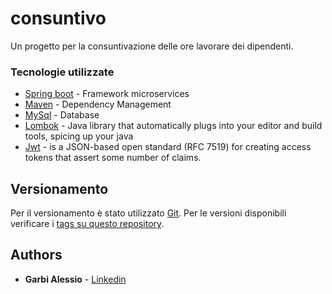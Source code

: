 # consuntivo

Un progetto per la consuntivazione delle ore lavorare dei dipendenti.

### Tecnologie utilizzate

* [Spring boot](http://www.dropwizard.io/1.0.2/docs/) - Framework microservices
* [Maven](https://maven.apache.org/) - Dependency Management
* [MySql](https://www.mysql.com/it/) - Database
* [Lombok](https://projectlombok.org/) - Java library that automatically plugs into your editor and build tools, spicing up your java
* [Jwt](https://jwt.io/) - is a JSON-based open standard (RFC 7519) for creating access tokens that assert some number of claims. 

## Versionamento

Per il versionamento è stato utilizzato [Git](https://git-scm.com/). Per le  versioni disponibili verificare i [tags su questo repository](https://github.com/kolivanov84/consuntivo). 

## Authors

* **Garbi Alessio** - [Linkedin](https://www.linkedin.com/in/garbialessio/)
